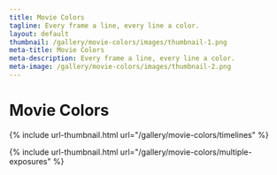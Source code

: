 ```yaml
---
title: Movie Colors
tagline: Every frame a line, every line a color.
layout: default
thumbnail: /gallery/movie-colors/images/thumbnail-1.png
meta-title: Movie Colors
meta-description: Every frame a line, every line a color.
meta-image: /gallery/movie-colors/images/thumbnail-2.png
---
```


# Movie Colors

{% include url-thumbnail.html url="/gallery/movie-colors/timelines" %}

{% include url-thumbnail.html url="/gallery/movie-colors/multiple-exposures" %}
